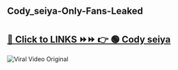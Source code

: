 
 ## Cody_seiya-Only-Fans-Leaked

# <h2><a href="https://clipsfans.com/Cody_seiya&ref=git">🔗 Click to LINKS ⏩⏩ 👉 🟢 Cody seiya </a></h2>

<a href="https://clipsfans.com/Cody_seiya&ref=git" rel="nofollow" data-target="animated-image.originalLink"><img src="https://i.ibb.co.com/xMMVF88/686577567.gif" alt="Viral Video Original" style="max-width: 100%; display: inline-block;" data-target="animated-image.originalImage"></a>
